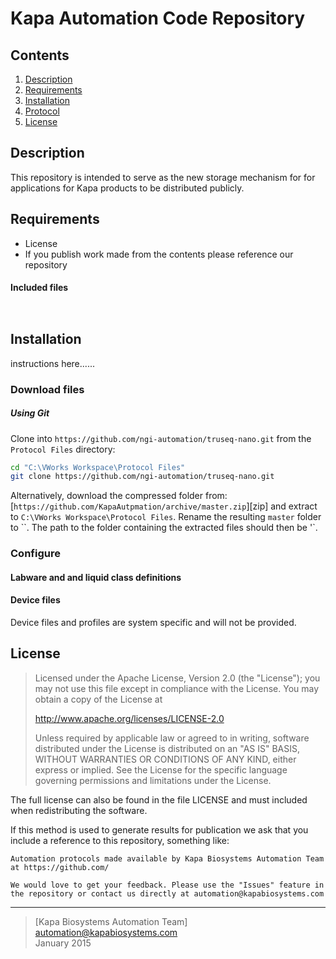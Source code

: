 # Kapa Automation Code Repository #

## Contents ##
1. [Description](#Description)
2. [Requirements](#requirements)
3. [Installation](#installation)
4. [Protocol](#protocol)
5. [License](#license)

## Description ##
This repository is intended to serve as the new storage mechanism for for applications for Kapa products to be distributed publicly.

## Requirements ##
- License
- If you publish work made from the contents please reference our repository

#### Included files ####
```


```

## Installation ##

instructions here......


### Download files ###

##### Using Git #####
Clone into `https://github.com/ngi-automation/truseq-nano.git` from the `Protocol Files` directory:

```bash
cd "C:\VWorks Workspace\Protocol Files"
git clone https://github.com/ngi-automation/truseq-nano.git
```

Alternatively, download the compressed folder from:
[`https://github.com/KapaAutpmation/archive/master.zip`][zip]
and extract to `C:\VWorks Workspace\Protocol Files`. Rename the resulting `master` folder to ``. The path to the folder containing the extracted files should then be '`.

### Configure ###


#### Labware and and liquid class definitions ####


#### Device files ####
Device files and profiles are system specific and will not be provided. 


## License ##
> Licensed under the Apache License, Version 2.0 (the "License");
> you may not use this file except in compliance with the License.
> You may obtain a copy of the License at
> 
> http://www.apache.org/licenses/LICENSE-2.0
>
> Unless required by applicable law or agreed to in writing, software
> distributed under the License is distributed on an "AS IS" BASIS,
> WITHOUT WARRANTIES OR CONDITIONS OF ANY KIND, either express or implied.
> See the License for the specific language governing permissions and limitations under the License.

The full license can also be found in the file LICENSE and must included when redistributing the software.

If this method is used to generate results for publication we ask that you include a reference to this repository, something like:
```
Automation protocols made available by Kapa Biosystems Automation Team at https://github.com/

We would love to get your feedback. Please use the "Issues" feature in the repository or contact us directly at automation@kapabiosystems.com
```


[email]: mailto:automation@kapabiosystems.com "E-mail author"
[Kapa Auto]: https://www.kapabiosystems.com/product-applications/applications/next-generation-sequencing/automated-solutions/ "Kapa Automation Page"
[Kapa Main]: https://www.kapabiosystems.com/ "Kapa Main Website"

---

>[Kapa Biosystems Automation Team] 
<automation@kapabiosystems.com>  
January 2015

